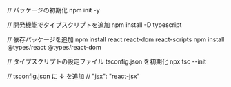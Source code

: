 // パッケージの初期化
npm init -y 

// 開発機能でタイプスクリプトを追加
npm install -D typescript

// 依存パッケージを追加
npm install react react-dom react-scripts
npm install @types/react @types/react-dom

// タイプスクリプトの設定ファイル tsconfig.json を初期化
npx tsc --init

// tsconfig.json に ↓ を追加
// "jsx": "react-jsx"